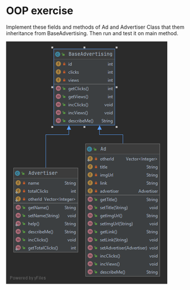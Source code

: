 # OOP exercise

Implement these fields and methods of Ad and Advertiser Class that them inheritance from BaseAdvertising. Then run and test it on main method.

![diagram of OOP's structure](https://github.com/7smd7/oopEx/blob/master/diagram.png)
